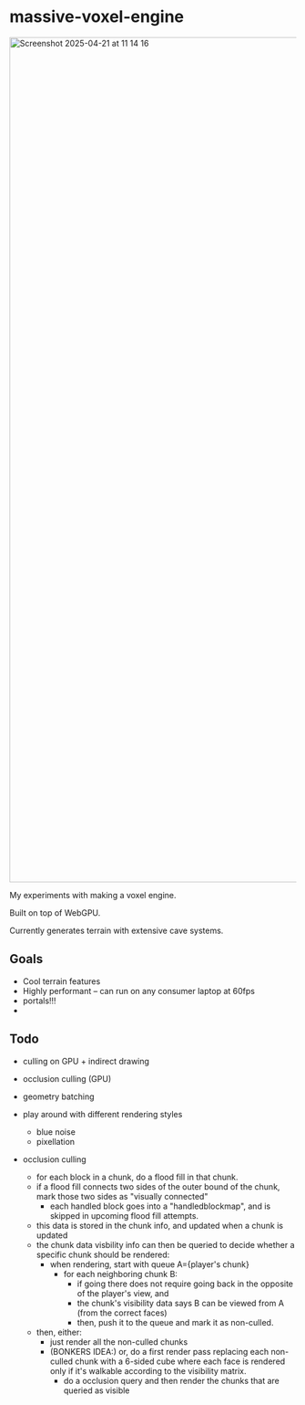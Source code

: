 # massive-voxel-engine

<img width="1481" alt="Screenshot 2025-04-21 at 11 14 16" src="https://github.com/user-attachments/assets/45abf027-e641-4030-933b-eb5bc2261756" />

My experiments with making a voxel engine.

Built on top of WebGPU.

Currently generates terrain with extensive cave systems.

## Goals

- Cool terrain features
- Highly performant – can run on any consumer laptop at 60fps
- portals!!!
-

## Todo

- culling on GPU + indirect drawing
- occlusion culling (GPU)
- geometry batching
- play around with different rendering styles

  - blue noise
  - pixellation

- occlusion culling
  - for each block in a chunk, do a flood fill in that chunk.
  - if a flood fill connects two sides of the outer bound of the chunk, mark those two sides as "visually connected"
    - each handled block goes into a "handledblockmap", and is skipped in upcoming flood fill attempts.
  - this data is stored in the chunk info, and updated when a chunk is updated
  - the chunk data visbility info can then be queried to decide whether a specific chunk should be rendered:
    - when rendering, start with queue A={player's chunk}
      - for each neighboring chunk B:
        - if going there does not require going back in the opposite of the player's view, and
        - the chunk's visibility data says B can be viewed from A (from the correct faces)
        - then, push it to the queue and mark it as non-culled.
  - then, either:
    - just render all the non-culled chunks
    - (BONKERS IDEA:) or, do a first render pass replacing each non-culled chunk with a 6-sided cube where each face is rendered only if it's walkable according to the visibility matrix.
      - do a occlusion query and then render the chunks that are queried as visible
